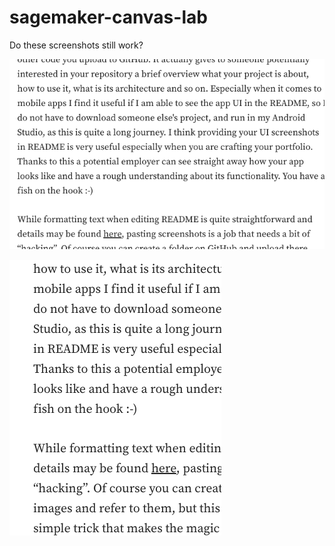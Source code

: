 # sagemaker-canvas-lab

Do these screenshots still work?

![Alt text](screenshots/image.png)

![Alt text](screenshots/image-1.png)
